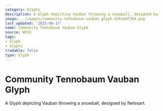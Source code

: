 ```yaml
---
category: Glyphs
description: A Glyph depicting Vauban throwing a snowball, designed by Nelosart.
image: ../images/community-tennobaum-vauban-glyph-8261dd7364.png
last_updated: '2025-09-17'
name: Community Tennobaum Vauban Glyph
source: WFCD
tags:
- Glyph
- Glyphs
tradable: false
type: Glyph
---
```


# Community Tennobaum Vauban Glyph

A Glyph depicting Vauban throwing a snowball, designed by Nelosart.

